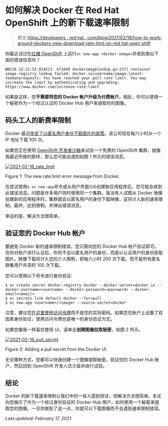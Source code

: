 # 如何解决 Docker 在 Red Hat OpenShift 上的新下载速率限制

> 原文:[https://developers . red hat . com/blog/2021/02/18/how-to-work-around-dockers-new-download-rate-limit-on-red hat-open shift](https://developers.redhat.com/blog/2021/02/18/how-to-work-around-dockers-new-download-rate-limit-on-red-hat-openshift)

你最近试过在[红帽 OpenShift](https://developers.redhat.com/products/openshift/getting-started) 上运行`oc new-app <docker-image>`并收到类似下面的错误信息吗？

```
W0216 12:21:52.014221  671649 dockerimagelookup.go:237] container image registry lookup failed: docker.io/username/image:latest: toomanyrequests: You have reached your pull rate limit. You may increase the limit by authenticating and upgrading: https://www.docker.com/increase-rate-limit

```

如果是这样，您**不需要将您的 Docker 帐户升级为付费帐户**。相反，你可以使用一个秘密作为一个经过认证的 Docker Hub 用户来提取你的图像。

## 码头工人的新费率限制

Docker 最近[改变了以匿名用户身份下载图片的政策](https://www.docker.com/increase-rate-limits)。该公司现在每六小时从一个 IP 地址下载 100 次。

如果您正在使用 [OpenShift 开发者沙箱](https://developers.redhat.com/developer-sandbox)来试验一个免费的 OpenShift 集群，就像我最近所做的那样，那么您可能会遇到如图 1 所示的错误消息。

[![](../Images/cbad01d74f0f8f9acab25aee9ff42705.png "2021-02-16_rate_limit")](/sites/default/files/blog/2021/02/2021-02-16_rate_limit.png)

Figure 1: The new rate limit error message from Docker.

在尝试使用`$ oc new-app`命令或从用户界面(UI)创建新应用程序后，您可能会收到此错误消息。问题是许多用户同时使用同一个集群。每当有人试图从 Docker 映像创建新的应用程序时，集群就会以匿名用户的身份下载映像，这将计入新的速率限制。最终，达到限制，并弹出错误消息。

幸运的是，解决方法很简单。

## 验证您的 Docker Hub 帐户

要避免 Docker 新的速率限制错误，您只需向您的 Docker Hub 帐户验证即可。在你对账户进行认证后，你将不会以匿名用户的身份，而是以认证用户的身份获取图片。映像下载将计入您的个人限制，即每六小时 200 次下载，而不是所有匿名群集用户共享的 100 次下载。

您可以使用以下命令进行身份验证:

```
$ oc create secret docker-registry docker --docker-server=docker.io --docker-username=<username> --docker-password=<password> --docker-email=<email>
$ oc secrets link default docker --for=pull
$ oc new-app <username>/<image> --source-secret=docker

```

注意，建议您[在这里使用访问令牌](https://docs.docker.com/docker-hub/access-tokens/)而不是您的实际密码。如果您在帐户上设置了双因素身份验证，使用访问令牌也是唯一的身份验证方式。

如果您像我一样喜欢使用 UI，请单击**创建图像拉取秘密**，如图 2 所示。

[![](../Images/b76f9021b6f797994ce2b71c3c74f372.png "2021-02-16_pull_secret")](/sites/default/files/blog/2021/02/2021-02-16_pull_secret.png)

Figure 2: Adding a pull secret from the Docker UI.

无论哪种方式，您都可以快速创建一个图像提取秘密，验证您的 Docker Hub 帐户，然后回到 OpenShift 开发人员沙盒中进行试验。

## 结论

Docker 的新下载速率限制让我们中的一些人感到惊讶，但解决方法很简单。本文向您展示了作为一个经过身份验证的 Docker Hub 用户，如何使用一个秘密来提取您的图像。一旦你做到了这一点，你就可以下载图像而不会遇到速率限制错误。

*Last updated: February 17, 2021*